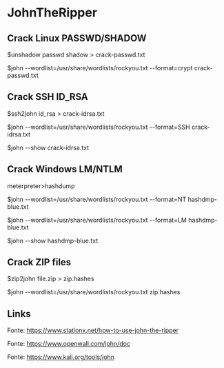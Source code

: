 # JohnTheRipper

## Crack Linux PASSWD/SHADOW

$unshadow passwd shadow > crack-passwd.txt

$john --wordlist=/usr/share/wordlists/rockyou.txt --format=crypt crack-passwd.txt

## Crack SSH ID_RSA

$ssh2john id_rsa > crack-idrsa.txt

$john --wordlist=/usr/share/wordlists/rockyou.txt --format=SSH crack-idrsa.txt

$john --show crack-idrsa.txt

## Crack Windows LM/NTLM

meterpreter>hashdump

$john --wordlist=/usr/share/wordlists/rockyou.txt --format=NT hashdmp-blue.txt

$john --wordlist=/usr/share/wordlists/rockyou.txt --format=LM hashdmp-blue.txt

$john --show hashdmp-blue.txt

## Crack ZIP files

$zip2john file.zip > zip.hashes

$john --wordlist=/usr/share/wordlists/rockyou.txt zip.hashes

## Links

Fonte: https://www.stationx.net/how-to-use-john-the-ripper

Fonte: https://www.openwall.com/john/doc

Fonte: https://www.kali.org/tools/john
